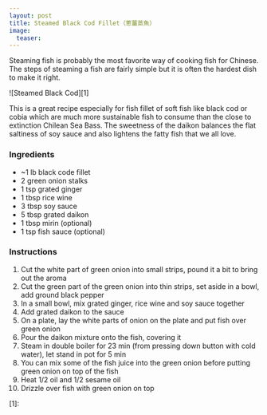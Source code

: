 ```yaml
---
layout: post
title: Steamed Black Cod Fillet（蔥薑蒸魚）
image:
  teaser: 
---
```


Steaming fish is probably the most favorite way of cooking fish for Chinese. The steps of steaming a fish are fairly simple but it is often the hardest dish to make it right. 


![Steamed Black Cod][1]

This is a great recipe especially for fish fillet of soft fish like black cod or cobia which are much more sustainable fish to consume than the close to extinction Chilean Sea Bass. The sweetness of the daikon balances the flat saltiness of soy sauce and also lightens the fatty fish that we all love.

### Ingredients
- ~1 lb black code fillet 
- 2 green onion stalks
- 1 tsp grated ginger
- 1 tbsp rice wine
- 3 tbsp soy sauce
- 5 tbsp grated daikon
- 1 tbsp mirin (optional)
- 1 tsp fish sauce (optional)

### Instructions
1. Cut the white part of green onion into small strips, pound it a bit to bring out the aroma
1. Cut the green part of the green onion into thin strips, set aside in a bowl, add ground black pepper
1. In a small bowl, mix grated ginger, rice wine and soy sauce together
1. Add grated daikon to the sauce
1. On a plate, lay the white parts of onion on the plate and put fish over green onion
1. Pour the daikon mixture onto the fish, covering it
1. Steam in double boiler for 23 min (from pressing down button with cold water), let stand in pot for 5 min
1. You can mix some of the fish juice into the green onion before putting green onion on top of the fish
1. Heat 1/2 oil and 1/2 sesame oil
1. Drizzle over fish with green onion on top

[1]: 
